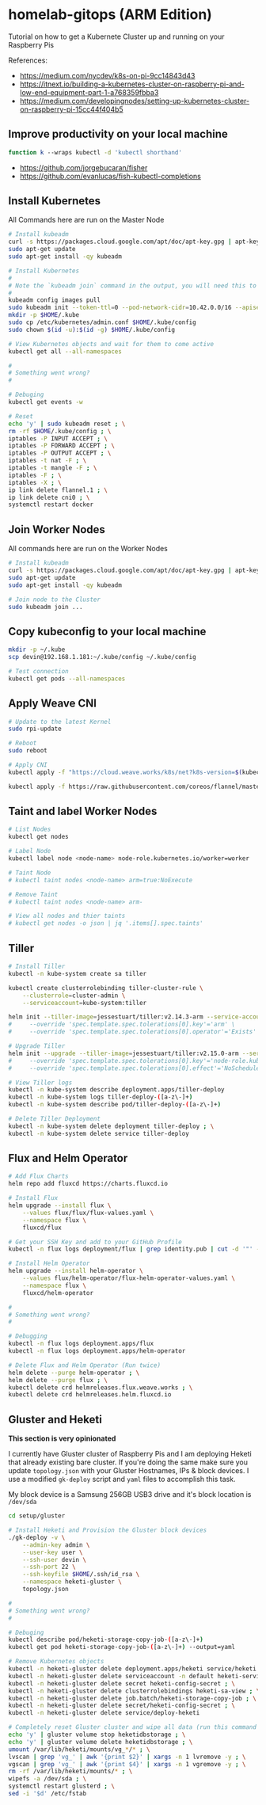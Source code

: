 # homelab-gitops (ARM Edition)

Tutorial on how to get a Kubernete Cluster up and running on your Raspberry Pis

References:
- https://medium.com/nycdev/k8s-on-pi-9cc14843d43
- https://itnext.io/building-a-kubernetes-cluster-on-raspberry-pi-and-low-end-equipment-part-1-a768359fbba3
- https://medium.com/developingnodes/setting-up-kubernetes-cluster-on-raspberry-pi-15cc44f404b5

## Improve productivity on your local machine

```bash
function k --wraps kubectl -d 'kubectl shorthand'
```

- https://github.com/jorgebucaran/fisher
- https://github.com/evanlucas/fish-kubectl-completions

## Install Kubernetes

All Commands here are run on the Master Node

```bash
# Install kubeadm
curl -s https://packages.cloud.google.com/apt/doc/apt-key.gpg | apt-key add -
sudo apt-get update
sudo apt-get install -qy kubeadm

# Install Kubernetes
#
# Note the `kubeadm join` command in the output, you will need this to add workers to your Cluster
#
kubeadm config images pull
sudo kubeadm init --token-ttl=0 --pod-network-cidr=10.42.0.0/16 --apiserver-advertise-address=192.168.1.181
mkdir -p $HOME/.kube
sudo cp /etc/kubernetes/admin.conf $HOME/.kube/config
sudo chown $(id -u):$(id -g) $HOME/.kube/config

# View Kubernetes objects and wait for them to come active
kubectl get all --all-namespaces

#
# Something went wrong?
#

# Debuging
kubectl get events -w

# Reset
echo 'y' | sudo kubeadm reset ; \
rm -rf $HOME/.kube/config ; \
iptables -P INPUT ACCEPT ; \
iptables -P FORWARD ACCEPT ; \
iptables -P OUTPUT ACCEPT ; \
iptables -t nat -F ; \
iptables -t mangle -F ; \
iptables -F ; \
iptables -X ; \
ip link delete flannel.1 ; \
ip link delete cni0 ; \
systemctl restart docker
```

## Join Worker Nodes

All commands here are run on the Worker Nodes

```bash
# Install kubeadm
curl -s https://packages.cloud.google.com/apt/doc/apt-key.gpg | apt-key add -
sudo apt-get update
sudo apt-get install -qy kubeadm

# Join node to the Cluster
sudo kubeadm join ...
```

## Copy kubeconfig to your local machine

```bash
mkdir -p ~/.kube
scp devin@192.168.1.181:~/.kube/config ~/.kube/config

# Test connection
kubectl get pods --all-namespaces
```

## Apply Weave CNI

```bash
# Update to the latest Kernel
sudo rpi-update

# Reboot
sudo reboot

# Apply CNI
kubectl apply -f "https://cloud.weave.works/k8s/net?k8s-version=$(kubectl version | base64 | tr -d '\n')"

kubectl apply -f https://raw.githubusercontent.com/coreos/flannel/master/Documentation/kube-flannel.yml
```

## Taint and label Worker Nodes

```bash
# List Nodes
kubectl get nodes

# Label Node
kubectl label node <node-name> node-role.kubernetes.io/worker=worker

# Taint Node
# kubectl taint nodes <node-name> arm=true:NoExecute

# Remove Taint
# kubectl taint nodes <node-name> arm-

# View all nodes and thier taints
# kubectl get nodes -o json | jq '.items[].spec.taints'
```

## Tiller

```bash
# Install Tiller
kubectl -n kube-system create sa tiller

kubectl create clusterrolebinding tiller-cluster-rule \
    --clusterrole=cluster-admin \
    --serviceaccount=kube-system:tiller

helm init --tiller-image=jessestuart/tiller:v2.14.3-arm --service-account tiller
#     --override 'spec.template.spec.tolerations[0].key'='arm' \
#     --override 'spec.template.spec.tolerations[0].operator'='Exists'

# Upgrade Tiller
helm init --upgrade --tiller-image=jessestuart/tiller:v2.15.0-arm --service-account tiller
#     --override 'spec.template.spec.tolerations[0].key'='node-role.kubernetes.io/master' \
#     --override 'spec.template.spec.tolerations[0].effect'='NoSchedule'

# View Tiller logs
kubectl -n kube-system describe deployment.apps/tiller-deploy
kubectl -n kube-system logs tiller-deploy-([a-z\-]+)
kubectl -n kube-system describe pod/tiller-deploy-([a-z\-]+)

# Delete Tiller Deployment
kubectl -n kube-system delete deployment tiller-deploy ; \
kubectl -n kube-system delete service tiller-deploy
```

## Flux and Helm Operator

```bash
# Add Flux Charts
helm repo add fluxcd https://charts.fluxcd.io

# Install Flux
helm upgrade --install flux \
    --values flux/flux/flux-values.yaml \
    --namespace flux \
    fluxcd/flux

# Get your SSH Key and add to your GitHub Profile
kubectl -n flux logs deployment/flux | grep identity.pub | cut -d '"' -f2

# Install Helm Operator
helm upgrade --install helm-operator \
    --values flux/helm-operator/flux-helm-operator-values.yaml \
    --namespace flux \
    fluxcd/helm-operator

#
# Something went wrong?
#

# Debugging
kubectl -n flux logs deployment.apps/flux
kubectl -n flux logs deployment.apps/helm-operator

# Delete Flux and Helm Operator (Run twice)
helm delete --purge helm-operator ; \
helm delete --purge flux ; \
kubectl delete crd helmreleases.flux.weave.works ; \
kubectl delete crd helmreleases.helm.fluxcd.io
```

## Gluster and Heketi

**This section is very opinionated**

I currently have Gluster cluster of Raspberry Pis and I am deploying Heketi that already existing bare cluster. If you're doing the same make sure you update `topology.json` with your Gluster Hostnames, IPs & block devices. I use a modified `gk-deploy` script and `yaml` files to accomplish this task.

My block device is a Samsung 256GB USB3 drive and it's block location is `/dev/sda`

```bash
cd setup/gluster

# Install Heketi and Provision the Gluster block devices
./gk-deploy -v \
    --admin-key admin \
    --user-key user \
    --ssh-user devin \
    --ssh-port 22 \
    --ssh-keyfile $HOME/.ssh/id_rsa \
    --namespace heketi-gluster \
    topology.json

#
# Something went wrong?
#

# Debuging
kubectl describe pod/heketi-storage-copy-job-([a-z\-]+)
kubectl get pod heketi-storage-copy-job-([a-z\-]+) --output=yaml

# Remove Kubernetes objects
kubectl -n heketi-gluster delete deployment.apps/heketi service/heketi ; \
kubectl -n heketi-gluster delete serviceaccount -n default heketi-service-account ; \
kubectl -n heketi-gluster delete secret heketi-config-secret ; \
kubectl -n heketi-gluster delete clusterrolebindings heketi-sa-view ; \
kubectl -n heketi-gluster delete job.batch/heketi-storage-copy-job ; \
kubectl -n heketi-gluster delete secret/heketi-config-secret ; \
kubectl -n heketi-gluster delete service/deploy-heketi

# Completely reset Gluster cluster and wipe all data (run this command on all nodes in the Gluster cluster)
echo 'y' | gluster volume stop heketidbstorage ; \
echo 'y' | gluster volume delete heketidbstorage ; \
umount /var/lib/heketi/mounts/vg_*/* ; \
lvscan | grep 'vg_' | awk '{print $2}' | xargs -n 1 lvremove -y ; \
vgscan | grep 'vg_' | awk '{print $4}' | xargs -n 1 vgremove -y ; \
rm -rf /var/lib/heketi/mounts/* ; \
wipefs -a /dev/sda ; \
systemctl restart glusterd ; \
sed -i '$d' /etc/fstab
```

